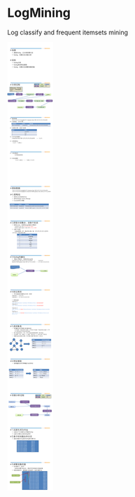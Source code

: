 # LogMining
 Log classify and frequent itemsets mining


![Alt text](https://github.com/BYRans/LogMining/blob/master/ReadMe.jpg)
